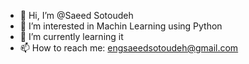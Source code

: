 - 👋 Hi, I’m @Saeed Sotoudeh
- 👀 I’m interested in Machin Learning using Python
- 🌱 I’m currently learning it
- 📫 How to reach me: engsaeedsotoudeh@gmail.com
